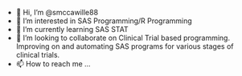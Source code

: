 - 👋 Hi, I’m @smccawille88
- 👀 I’m interested in SAS Programming/R Programming
- 🌱 I’m currently learning SAS STAT
- 💞️ I’m looking to collaborate on Clinical Trial based programming. Improving on and automating SAS programs for various stages of clinical trials.
- 📫 How to reach me ...

<!---
smccawille88/smccawille88 is a ✨ special ✨ repository because its `README.md` (this file) appears on your GitHub profile.
You can click the Preview link to take a look at your changes.
--->

